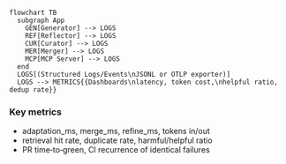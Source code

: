 ```mermaid
flowchart TB
  subgraph App
    GEN[Generator] --> LOGS
    REF[Reflector] --> LOGS
    CUR[Curator] --> LOGS
    MER[Merger] --> LOGS
    MCP[MCP Server] --> LOGS
  end
  LOGS[(Structured Logs/Events\nJSONL or OTLP exporter)]
  LOGS --> METRICS{{Dashboards\nlatency, token cost,\nhelpful ratio, dedup rate}}
```

### Key metrics

- adaptation_ms, merge_ms, refine_ms, tokens in/out
- retrieval hit rate, duplicate rate, harmful/helpful ratio
- PR time‑to‑green, CI recurrence of identical failures
